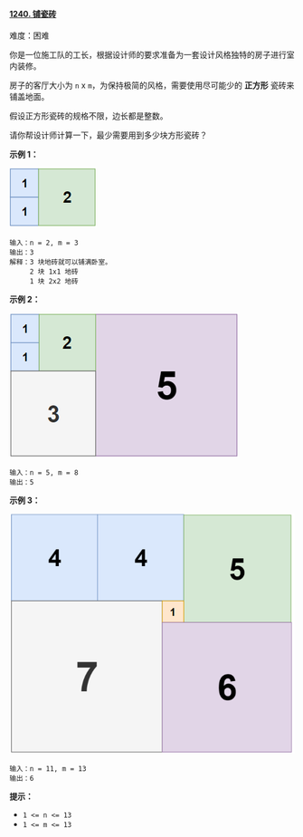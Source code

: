 #### [1240\. 铺瓷砖](https://leetcode.cn/problems/tiling-a-rectangle-with-the-fewest-squares/)

难度：困难

你是一位施工队的工长，根据设计师的要求准备为一套设计风格独特的房子进行室内装修。

房子的客厅大小为 `n` x `m`，为保持极简的风格，需要使用尽可能少的 **正方形** 瓷砖来铺盖地面。

假设正方形瓷砖的规格不限，边长都是整数。

请你帮设计师计算一下，最少需要用到多少块方形瓷砖？

**示例 1：**

![](./assets/img/Question1240_01.png)

```
输入：n = 2, m = 3
输出：3
解释：3 块地砖就可以铺满卧室。
     2 块 1x1 地砖
     1 块 2x2 地砖
```

**示例 2：**

![](./assets/img/Question1240_02.png)

```
输入：n = 5, m = 8
输出：5
```

**示例 3：**

![](./assets/img/Question1240_03.png)

```
输入：n = 11, m = 13
输出：6
```

**提示：**

-   `1 <= n <= 13`
-   `1 <= m <= 13`
